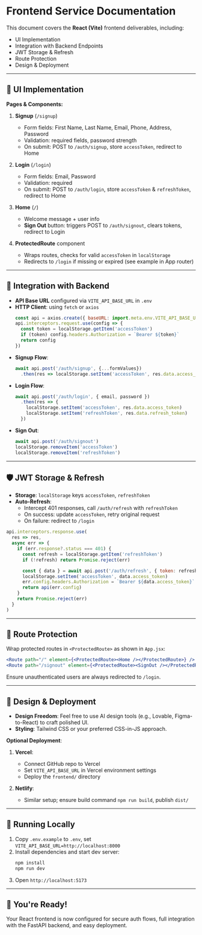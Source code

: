 # Frontend Service Documentation

This document covers the **React (Vite)** frontend deliverables, including:

- UI Implementation
- Integration with Backend Endpoints
- JWT Storage & Refresh
- Route Protection
- Design & Deployment

---

## 🔨 UI Implementation

**Pages & Components:**

1. **Signup** (`/signup`)

   - Form fields: First Name, Last Name, Email, Phone, Address, Password
   - Validation: required fields, password strength
   - On submit: POST to `/auth/signup`, store `accessToken`, redirect to Home

2. **Login** (`/login`)

   - Form fields: Email, Password
   - Validation: required
   - On submit: POST to `/auth/login`, store `accessToken` & `refreshToken`, redirect to Home

3. **Home** (`/`)

   - Welcome message + user info
   - **Sign Out** button: triggers POST to `/auth/signout`, clears tokens, redirect to Login

4. **ProtectedRoute** component

   - Wraps routes, checks for valid `accessToken` in `localStorage`
   - Redirects to `/login` if missing or expired (see example in App router)

---

## 🔗 Integration with Backend

- **API Base URL** configured via `VITE_API_BASE_URL` in `.env`
- **HTTP Client**: using `fetch` or `axios`
  ```js
  const api = axios.create({ baseURL: import.meta.env.VITE_API_BASE_URL })
  api.interceptors.request.use(config => {
    const token = localStorage.getItem('accessToken')
    if (token) config.headers.Authorization = `Bearer ${token}`
    return config
  })
  ```
- **Signup Flow**:
  ```js
  await api.post('/auth/signup', {...formValues})
    .then(res => localStorage.setItem('accessToken', res.data.access_token))
  ```
- **Login Flow**:
  ```js
  await api.post('/auth/login', { email, password })
    .then(res => {
      localStorage.setItem('accessToken', res.data.access_token)
      localStorage.setItem('refreshToken', res.data.refresh_token)
    })
  ```
- **Sign Out**:
  ```js
  await api.post('/auth/signout')
  localStorage.removeItem('accessToken')
  localStorage.removeItem('refreshToken')
  ```

---

## 🛡 JWT Storage & Refresh

- **Storage**: `localStorage` keys `accessToken`, `refreshToken`
- **Auto-Refresh**:
  - Intercept 401 responses, call `/auth/refresh` with `refreshToken`
  - On success: update `accessToken`, retry original request
  - On failure: redirect to `/login`

```js
api.interceptors.response.use(
  res => res,
  async err => {
    if (err.response?.status === 401) {
      const refresh = localStorage.getItem('refreshToken')
      if (!refresh) return Promise.reject(err)

      const { data } = await api.post('/auth/refresh', { token: refresh })
      localStorage.setItem('accessToken', data.access_token)
      err.config.headers.Authorization = `Bearer ${data.access_token}`
      return api(err.config)
    }
    return Promise.reject(err)
  }
)
```

---

## 🚧 Route Protection

Wrap protected routes in `<ProtectedRoute>` as shown in `App.jsx`:

```jsx
<Route path="/" element={<ProtectedRoute><Home /></ProtectedRoute>} />
<Route path="/signout" element={<ProtectedRoute><SignOut /></ProtectedRoute>} />
```

Ensure unauthenticated users are always redirected to `/login`.

---

## 🎨 Design & Deployment

- **Design Freedom**: Feel free to use AI design tools (e.g., Lovable, Figma-to-React) to craft polished UI.
- **Styling**: Tailwind CSS or your preferred CSS-in-JS approach.

**Optional Deployment**:

1. **Vercel**:

   - Connect GitHub repo to Vercel
   - Set `VITE_API_BASE_URL` in Vercel environment settings
   - Deploy the `frontend/` directory

2. **Netlify**:

   - Similar setup; ensure build command `npm run build`, publish `dist/`

---

## 📄 Running Locally

1. Copy `.env.example` to `.env`, set `VITE_API_BASE_URL=http://localhost:8000`
2. Install dependencies and start dev server:
   ```bash
   npm install
   npm run dev
   ```
3. Open `http://localhost:5173`

---

## 🎉 You're Ready!

Your React frontend is now configured for secure auth flows, full integration with the FastAPI backend, and easy deployment.

